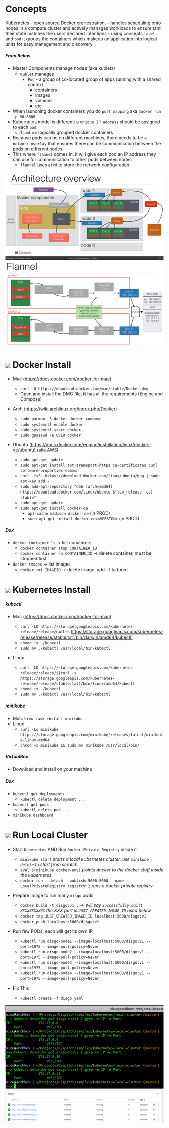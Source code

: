 # Concepts
Kubernetes - open source Docker orchestration.
	- handles scheduling onto nodes in a compute cluster and actively manages workloads to ensure taht their state matches the users declared intentions
	- using concepts `label` and `pod` it groups the containers which makeup an application into logical units for easy management and discovery

##### From Below
- Master Components manage nodes (aka kublets)
	- `Kublet` manages
		- `Pod` - a group of co-located group of apps running with a shared context
			- containers
			- images
			- volumes
			- etc
- When launching docker containers you do `port mapping` aka `docker run -p 80:8080`
- Kubernetes model is different: a `unique IP address` should be assigned to each `pod`
	- 1 `pod` == logically grouped docker containers
- Because pods can be on different machines, there needs to be a `network overlay` that 
ensures there can be communication between the pods on different nodes
- This where `flannel` comes in: it will give each pod an IP address they can use for 
communication to other pods between nodes
	- `flannel` uses `etcd` to store the network configuration


![](karch.png "")
![](farch.png "")

# ![](https://storage.googleapis.com/material-icons/external-assets/v4/icons/svg/ic_done_black_24px.svg) Docker Install
- Mac (https://docs.docker.com/docker-for-mac)
	- `curl -O https://download.docker.com/mac/stable/Docker.dmg`
	- Open and install the DMG file, it has all the requirements (Engine and Compose)

- Arch (https://wiki.archlinux.org/index.php/Docker)
	- `sudo pacman -S docker docker-compose`
	- `sudo systemctl enable docker`
	- `sudo systemctl start docker`
	- `sudo gpasswd -a USER docker`

- Ubuntu (https://docs.docker.com/engine/installation/linux/docker-ce/ubuntu) (aka AWS)
	- `sudo apt-get update`
	- `sudo apt-get install apt-transport-https ca-certificates curl software-properties-common`
	- `curl -fsSL https://download.docker.com/linux/ubuntu/gpg | sudo apt-key add -`
	- `sudo add-apt-repository "deb [arch=amd64] https://download.docker.com/linux/ubuntu $(lsb_release -cs) stable"`
	- `sudo apt-get update`
	- `sudo apt-get install docker-ce`
		- `apt-cache madison docker-ce` (in PROD)
		- `sudo apt-get install docker-ce=<VERSION>` (in PROD)

##### Dox
- `docker container ls` -> list conatiners
	- `docker container stop CONTAINER_ID`
	- `docker container rm CONTAINER_ID` -> delete container, must be stopped first
- `docker images` -> list images
	- `docker rmi IMAGEID` -> delete image, add `-f` to force

# ![](https://storage.googleapis.com/material-icons/external-assets/v4/icons/svg/ic_done_black_24px.svg) Kubernetes Install

##### kubectl
- Mac (https://docs.docker.com/docker-for-mac)
	- `curl -LO https://storage.googleapis.com/kubernetes-release/release/`curl -s https://storage.googleapis.com/kubernetes-release/release/stable.txt`/bin/darwin/amd64/kubectl`
	- `chmod +x ./kubectl`
	- `sudo mv ./kubectl /usr/local/bin/kubectl`

- Linux
	- `curl -LO https://storage.googleapis.com/kubernetes-release/release/$(curl -s https://storage.googleapis.com/kubernetes-release/release/stable.txt)/bin/linux/amd64/kubectl`
	- `chmod +x ./kubectl`
	- `sudo mv ./kubectl /usr/local/bin/kubectl`

##### minikube
- Mac: `brew cask install minikube`
- Linux
	- `curl -Lo minikube https://storage.googleapis.com/minikube/releases/latest/minikube-linux-amd64`
	- `chmod +x minikube && sudo mv minikube /usr/local/bin/`

##### VirtualBox
- Download and install on your machine

##### Dox
- `kubectl get deployments`
	- `kubectl delete deployment ...`
- `kubectl get pods`
	- `kubectl delete pod ...`
- `minikube dashboard`

# ![](https://storage.googleapis.com/material-icons/external-assets/v4/icons/svg/ic_directions_run_black_24px.svg) Run Local Cluster
- Start `Kubernetes` AND Run `Docker Private Registry` inside it
	- `minikube start` _starts a local kubernetes cluster, use `minikube delete` to start from scratch_
	- `eval $(minikube docker-env)` _points docker to the docker stuff inside the kubernetes_
	- `docker run --detach --publish 5000:5000 --name LocalPrivateRegistry registry:2` _runs a docker private registry_

- Prepare Image to run many `disgo` pods
	- `docker build -t disgo:v1 .` _-> will say `Successfully built XXXXXXXXXXX` the XXX part is `JUST_CREATED_IMAGE_ID` used below_
	- `docker tag JUST_CREATED_IMAGE_ID localhost:5000/disgo:v1`
	- `docker push localhost:5000/disgo:v1`
- Run few PODs, each will get its own IP
	- `kubectl run disgo-node1 --image=localhost:5000/disgo:v1 --port=1975 --image-pull-policy=Never`
	- `kubectl run disgo-node2 --image=localhost:5000/disgo:v1 --port=1975 --image-pull-policy=Never`
	- `kubectl run disgo-node3 --image=localhost:5000/disgo:v1 --port=1975 --image-pull-policy=Never`
	- `kubectl run disgo-node4 --image=localhost:5000/disgo:v1 --port=1975 --image-pull-policy=Never`

- Fix This
	- `kubectl create -f disgo.yaml`

![](ipport.png "")
![](minikube-dashboard.png "")